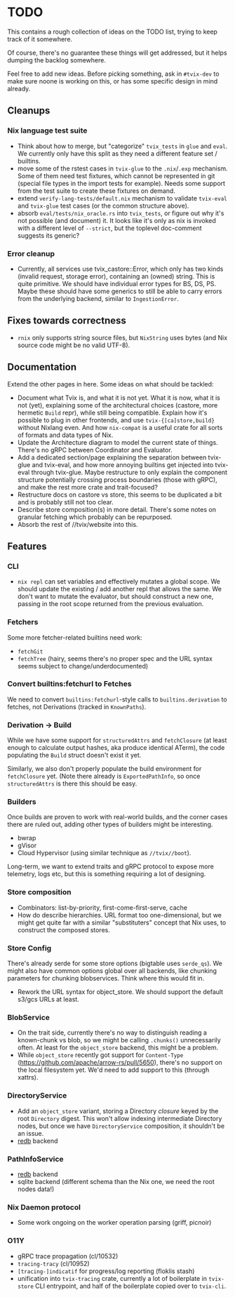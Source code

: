 # TODO

This contains a rough collection of ideas on the TODO list, trying to keep track
of it somewhere.

Of course, there's no guarantee these things will get addressed, but it helps
dumping the backlog somewhere.

Feel free to add new ideas. Before picking something, ask in `#tvix-dev` to make
sure noone is working on this, or has some specific design in mind already.

## Cleanups
### Nix language test suite
 - Think about how to merge, but "categorize" `tvix_tests` in `glue` and `eval`.
   We currently only have this split as they need a different feature set /
   builtins.
 - move some of the rstest cases in `tvix-glue` to the `.nix`/`.exp` mechanism.
   Some of them need test fixtures, which cannot be represented in git (special
   file types in the import tests for example). Needs some support from the test
   suite to create these fixtures on demand.
 - extend `verify-lang-tests/default.nix` mechanism to validate `tvix-eval` and
   `tvix-glue` test cases (or the common structure above).
 - absorb `eval/tests/nix_oracle.rs` into `tvix_tests`, or figure out why it's
   not possible (and document) it. It looks like it's only as nix is invoked
   with a different level of `--strict`, but the toplevel doc-comment suggests
   its generic?

### Error cleanup
 - Currently, all services use tvix_castore::Error, which only has two kinds
   (invalid request, storage error), containing an (owned) string.
   This is quite primitive. We should have individual error types for BS, DS, PS.
   Maybe these should have some generics to still be able to carry errors from
   the underlying backend, similar to `IngestionError`.

## Fixes towards correctness
 - `rnix` only supports string source files, but `NixString` uses bytes (and Nix
   source code might be no valid UTF-8).

## Documentation
Extend the other pages in here. Some ideas on what should be tackled:
 - Document what Tvix is, and what it is not yet. What it is now, what it is not
   (yet), explaining some of the architectural choices (castore, more hermetic
   `Build` repr), while still being compatible. Explain how it's possible to
   plug in other frontends, and use `tvix-{[ca]store,build}` without Nixlang even.
   And how `nix-compat` is a useful crate for all sorts of formats and data
   types of Nix.
 - Update the Architecture diagram to model the current state of things.
   There's no gRPC between Coordinator and Evaluator.
 - Add a dedicated section/page explaining the separation between tvix-glue and
   tvix-eval, and how more annoying builtins get injected into tvix-eval through
   tvix-glue.
   Maybe restructure to only explain the component structure potentially
   crossing process boundaries (those with gRPC), and make the rest more crate
   and trait-focused?
 - Restructure docs on castore vs store, this seems to be duplicated a bit and
   is probably still not too clear.
 - Describe store composition(s) in more detail. There's some notes on granular
   fetching which probably can be repurposed.
 - Absorb the rest of //tvix/website into this.

## Features

### CLI
 - `nix repl` can set variables and effectively mutates a global scope. We
  should update the existing / add another repl that allows the same. We don't
  want to mutate the evaluator, but should construct a new one, passing in the
  root scope returned from the previous evaluation.

### Fetchers
Some more fetcher-related builtins need work:
 - `fetchGit`
 - `fetchTree` (hairy, seems there's no proper spec and the URL syntax seems
   subject to change/underdocumented)

### Convert builtins:fetchurl to Fetches
We need to convert `builtins:fetchurl`-style calls to `builtins.derivation` to
fetches, not Derivations (tracked in `KnownPaths`).

### Derivation -> Build
While we have some support for `structuredAttrs` and `fetchClosure` (at least
enough to calculate output hashes, aka produce identical ATerm), the code
populating the `Build` struct doesn't exist it yet.

Similarly, we also don't properly populate the build environment for
`fetchClosure` yet. (Note there already is `ExportedPathInfo`, so once
`structuredAttrs` is there this should be easy.

### Builders
Once builds are proven to work with real-world builds, and the corner cases
there are ruled out, adding other types of builders might be interesting.

 - bwrap
 - gVisor
 - Cloud Hypervisor (using similar technique as `//tvix//boot`).

Long-term, we want to extend traits and gRPC protocol to expose more telemetry,
logs etc, but this is something requiring a lot of designing.

### Store composition
 - Combinators: list-by-priority, first-come-first-serve, cache
 - How do describe hierarchies. URL format too one-dimensional, but we might get
   quite far with a similar "substituters" concept that Nix uses, to construct
   the composed stores.
### Store Config
   There's already serde for some store options (bigtable uses `serde_qs`).
   We might also have common options global over all backends, like chunking
   parameters for chunking blobservices. Think where this would fit in.
 - Rework the URL syntax for object_store. We should support the default s3/gcs
   URLs at least.

### BlobService
 - On the trait side, currently there's no way to distinguish reading a
   known-chunk vs blob, so we might be calling `.chunks()` unnecessarily often.
   At least for the `object_store` backend, this might be a problem.
 - While `object_store` recently got support for `Content-Type`
   (https://github.com/apache/arrow-rs/pull/5650), there's no support on the
   local filesystem yet. We'd need to add support to this (through xattrs).

### DirectoryService
 - Add an `object_store` variant, storing a Directory *closure* keyed by the
   root `Directory` digest. This won't allow indexing intermediate Directory
   nodes, but once we have `DirectoryService` composition, it shouldn't be an
   issue.
 - [redb](https://www.redb.org/) backend

### PathInfoService
 - [redb](https://www.redb.org/) backend
 - sqlite backend (different schema than the Nix one, we need the root nodes data!)

### Nix Daemon protocol
- Some work ongoing on the worker operation parsing (griff, picnoir)

### O11Y
 - gRPC trace propagation (cl/10532)
 - `tracing-tracy` (cl/10952)
 - `[tracing-]indicatif` for progress/log reporting (floklis stash)
 - unification into `tvix-tracing` crate, currently a lot of boilerplate
   in `tvix-store` CLI entrypoint, and half of the boilerplate copied over to
   `tvix-cli`.
